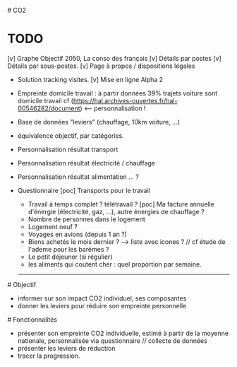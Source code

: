 # CO2

# TODO
[v] Graphe Objectif 2050, La conso des français
[v] Détails par postes
[v] Détails par sous-postes.
[v] Page à propos / dispositions légales
* Solution tracking visites.
[v] Mise en ligne Alpha 2
* Empreinte domicile travail : à partir données 39% trajets voiture sont domicile travail cf (https://hal.archives-ouvertes.fr/hal-00546282/document) <-- personnalisation !

* Base de données "leviers" (chauffage, 10km voiture, ...)


* équivalence objectif, par catégories.
* Personnalisation résultat transport
* Personnalisation résultat électricité / chauffage
* Personnalisation résultat alimentation ... ?

* Questionnaire
  [poc] Transports pour le travail
  * Travail à temps complet ? télétravail ?
  [poc] Ma facture annuelle d'énergie (électricité, gaz, ...), autre énergies de chauffage ?
  * Nombre de personnes dans le logement
  * Logement neuf ?
  * Voyages en avions (depuis 1 an ?)
  * Biens achetés le mois dernier ? --> liste avec icones ? // cf étude de l'ademe pour les barèmes ?
  * Le petit déjeuner (si régulier)
  * les aliments qui coutent cher : quel proportion par semaine.


  ________________________________________________________________________________

# Objectif

* informer sur son impact CO2 individuel, ses composantes
* donner les leviers pour réduire son empreinte personnelle


# Fonctionnalités

* présenter son empreinte CO2 individuelle, estimé à partir de la moyenne nationale, personnalisée via questionnaire // collecte de données
* présenter les leviers de réduction
* tracer la progression.
